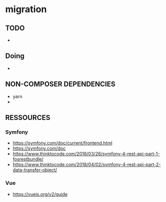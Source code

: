 # migration

## TODO
- 

## Doing 
- 

## NON-COMPOSER DEPENDENCIES

- yarn
- 

## RESSOURCES

### Symfony
- https://symfony.com/doc/current/frontend.html
- https://symfony.com/doc
- https://www.thinktocode.com/2018/03/26/symfony-4-rest-api-part-1-fosrestbundle/
- https://www.thinktocode.com/2018/04/02/symfony-4-rest-api-part-2-data-transfer-object/

### Vue
- https://vuejs.org/v2/guide




